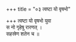 +++
title = "०३ त्वष्टा यो वृषभो"

+++
त्वष्टा यो वृषभो युवा  
स नो गृहेषु रारणत् ।  
सहस्रेण शतेन च ॥